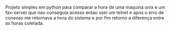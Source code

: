 Projeto simples em python para comparar a hora de uma maquina unix e um fax-server que nao conseguia acesso entao usei um telnet e apos o erro de conexao me retornava a hora do sistema e por fim retorno a diferença entre as horas coletada.

